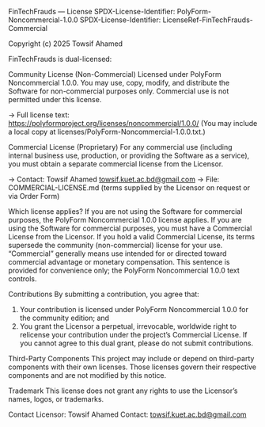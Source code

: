 FinTechFrauds — License
SPDX-License-Identifier: PolyForm-Noncommercial-1.0.0
SPDX-License-Identifier: LicenseRef-FinTechFrauds-Commercial

Copyright (c) 2025 Towsif Ahamed

FinTechFrauds is dual-licensed:

Community License (Non-Commercial)
Licensed under PolyForm Noncommercial 1.0.0.
You may use, copy, modify, and distribute the Software for non-commercial purposes only.
Commercial use is not permitted under this license.

→ Full license text: https://polyformproject.org/licenses/noncommercial/1.0.0/
(You may include a local copy at licenses/PolyForm-Noncommercial-1.0.0.txt.)

Commercial License (Proprietary)
For any commercial use (including internal business use, production, or providing the Software as a service), you must obtain a separate commercial license from the Licensor.

→ Contact: Towsif Ahamed <towsif.kuet.ac.bd@gmail.com>
→ File: COMMERCIAL-LICENSE.md (terms supplied by the Licensor on request or via Order Form)

Which license applies?
If you are not using the Software for commercial purposes, the PolyForm Noncommercial 1.0.0 license applies.
If you are using the Software for commercial purposes, you must have a Commercial License from the Licensor.
If you hold a valid Commercial License, its terms supersede the community (non-commercial) license for your use.
“Commercial” generally means use intended for or directed toward commercial advantage or monetary compensation.
This sentence is provided for convenience only; the PolyForm Noncommercial 1.0.0 text controls.

Contributions
By submitting a contribution, you agree that:
1) Your contribution is licensed under PolyForm Noncommercial 1.0.0 for the community edition; and
2) You grant the Licensor a perpetual, irrevocable, worldwide right to relicense your contribution under the project’s Commercial License.
If you cannot agree to this dual grant, please do not submit contributions.

Third-Party Components
This project may include or depend on third-party components with their own licenses.
Those licenses govern their respective components and are not modified by this notice.

Trademark
This license does not grant any rights to use the Licensor’s names, logos, or trademarks.

Contact
Licensor: Towsif Ahamed
Contact: towsif.kuet.ac.bd@gmail.com
